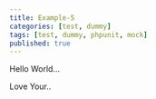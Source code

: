 ```yaml
---
title: Example-5
categories: [test, dummy]
tags: [test, dummy, phpunit, mock]
published: true
---
```


Hello World...
<!-- more -->

Love Your..